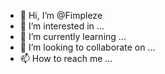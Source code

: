 - 👋 Hi, I’m @Fimpleze
- 👀 I’m interested in ...
- 🌱 I’m currently learning ...
- 💞️ I’m looking to collaborate on ...
- 📫 How to reach me ...

<!---
Fimpleze/Fimpleze is a ✨ special ✨ repository because its `README.md` (this file) appears on your GitHub profile.
You can click the Preview link to take a look at your changes.
--->
